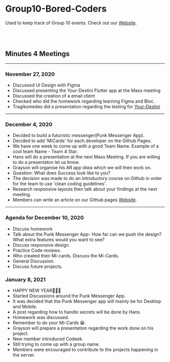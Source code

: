 # Group10-Bored-Coders
Used to keep track of Group 10 events. 
Check out our [Website].

<br />
<br />

## Minutes 4 Meetings
<hr/>

### November 27, 2020
*  Discussed UI Design with Figma
*  Discussed presenting the Your-Destini Flutter app at the Mass meeting
*  Discussed the creation of a email client
*  Checked who did the homework regarding learning Figma and Bloc.
*  Tragikomedes did a presentation regarding the testing for [Your-Destini] 


<hr/>

### December 4, 2020
*  Decided to build a futuristic messenger(Punk Messenger App).
*  Decided to add 'MiCards' for each developer on the Github Pages.
*  We have one week to come up with a good Team Name. Example of a cool team Name - Team 4 Star.
*  Hans will do a presentation at the next Mass Meeting. If you are willing to do a presentaton let us know. 
*  Grayson will organise his AR app idwa which we will then work on.
* Question: What does Success look like to you?
* The decision was made to do an introductory course on Github in order for the team to use 'clean coding guidelines'. 
* Research responsive layouts then talk about your findings at the next meeting.
* Members can write an article on our Github pages [Website].



<hr/>

### Agenda for December 10, 2020
* Discuss homework
* Talk about the Punk Messenger App- How far can we push the design? What extra features would you want to see?
* Discuss responsive design.
* Practice Code reviews.
* Who created their Mi-cards. Discuss the Mi-Cards.
* General Discussion.
* Discuss future projects.


### January 8, 2021
* HAPPY NEW YEAR🎉🎉🎉
* Started Discussions around the Punk Messenger App.
* It was decided that the Punk Messenger app will mainly be for Desktop and Mobile.
* A post regarding how to handle secrets will be done by Hans.
* Homework was discussed.
* Remember to do your Mi-Cards 😁.
* Grayson will prepare a presentation regarding the work done on his project.
* New member introduced Codeek.
* Still trying to come up with a group name.
* Members were encouraged to contribute to the projects happening in the server.








[Your-Destini]: https://github.com/Flutter-Buddies/Your-Destiny
[Trello]: https://trello.com/b/Vn3yEVD4/boredcoders
[Website]: https://flutter-buddies.github.io/Group10-Bored-Coders/.
